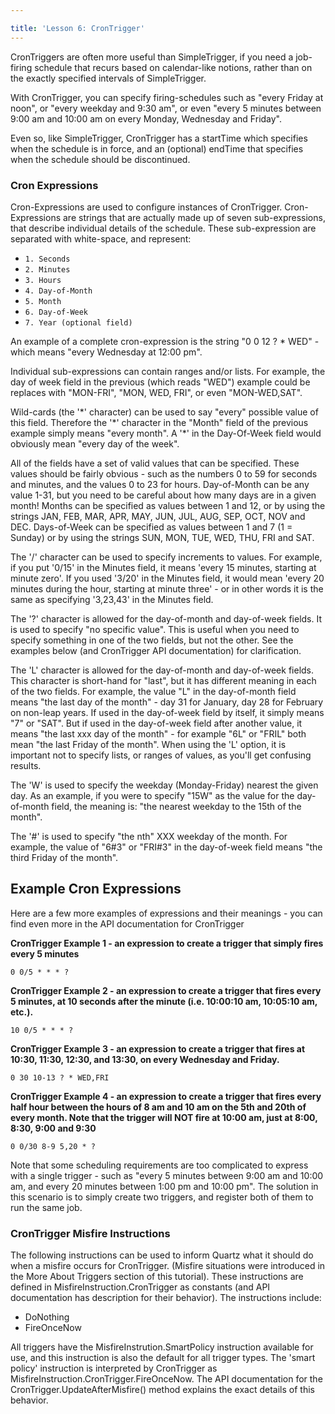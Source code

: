 ```yaml
---

title: 'Lesson 6: CronTrigger'
---
```


CronTriggers are often more useful than SimpleTrigger, if you need a job-firing schedule that recurs based on calendar-like notions,
rather than on the exactly specified intervals of SimpleTrigger.

With CronTrigger, you can specify firing-schedules such as "every Friday at noon", or "every weekday and 9:30 am",
or even "every 5 minutes between 9:00 am and 10:00 am on every Monday, Wednesday and Friday".

Even so, like SimpleTrigger, CronTrigger has a startTime which specifies when the schedule is in force, and an (optional)
endTime that specifies when the schedule should be discontinued.

### Cron Expressions

Cron-Expressions are used to configure instances of CronTrigger. Cron-Expressions are strings that are actually made up
of seven sub-expressions, that describe individual details of the schedule. These sub-expression are separated with white-space, and represent:

* `1. Seconds`
* `2. Minutes`
* `3. Hours`
* `4. Day-of-Month`
* `5. Month`
* `6. Day-of-Week`
* `7. Year (optional field)`

An example of a complete cron-expression is the string "0 0 12 ? * WED" - which means "every Wednesday at 12:00 pm".

Individual sub-expressions can contain ranges and/or lists. For example, the day of week field in the previous (which reads "WED")
example could be replaces with "MON-FRI", "MON, WED, FRI", or even "MON-WED,SAT".

Wild-cards (the '\*' character) can be used to say "every" possible value of this field. Therefore the '\*' character in the
"Month" field of the previous example simply means "every month". A '\*' in the Day-Of-Week field would obviously mean "every day of the week".

All of the fields have a set of valid values that can be specified. These values should be fairly obvious - such as the numbers
0 to 59 for seconds and minutes, and the values 0 to 23 for hours. Day-of-Month can be any value 1-31, but you need to be careful
about how many days are in a given month! Months can be specified as values between 1 and 12, or by using the strings
JAN, FEB, MAR, APR, MAY, JUN, JUL, AUG, SEP, OCT, NOV and DEC. Days-of-Week can be specified as values between 1 and 7 (1 = Sunday)
or by using the strings SUN, MON, TUE, WED, THU, FRI and SAT.

The '/' character can be used to specify increments to values. For example, if you put '0/15' in the Minutes field, it means 'every 15 minutes,
starting at minute zero'. If you used '3/20' in the Minutes field, it would mean 'every 20 minutes during the hour,
starting at minute three' - or in other words it is the same as specifying '3,23,43' in the Minutes field.

The '?' character is allowed for the day-of-month and day-of-week fields. It is used to specify "no specific value".
This is useful when you need to specify something in one of the two fields, but not the other.
See the examples below (and CronTrigger API documentation) for clarification.

The 'L' character is allowed for the day-of-month and day-of-week fields. This character is short-hand for "last",
but it has different meaning in each of the two fields. For example, the value "L" in the day-of-month field means
"the last day of the month" - day 31 for January, day 28 for February on non-leap years. If used in the day-of-week field by itself,
it simply means "7" or "SAT". But if used in the day-of-week field after another value, it means "the last xxx day of the month" -
for example "6L" or "FRIL" both mean "the last Friday of the month". When using the 'L' option, it is important not to specify lists,
or ranges of values, as you'll get confusing results.

The 'W' is used to specify the weekday (Monday-Friday) nearest the given day. As an example, if you were to specify "15W" as the value for the day-of-month field, the meaning is: "the nearest weekday to the 15th of the month".

The '#' is used to specify "the nth" XXX weekday of the month. For example, the value of "6#3" or "FRI#3" in the day-of-week field means "the third Friday of the month".

## Example Cron Expressions

Here are a few more examples of expressions and their meanings - you can find even more in the API documentation for CronTrigger

**CronTrigger Example 1 - an expression to create a trigger that simply fires every 5 minutes**

`0 0/5 * * * ?`

**CronTrigger Example 2 - an expression to create a trigger that fires every 5 minutes, at 10 seconds after the minute (i.e. 10:00:10 am, 10:05:10 am, etc.).**

`10 0/5 * * * ?`

**CronTrigger Example 3 - an expression to create a trigger that fires at 10:30, 11:30, 12:30, and 13:30, on every Wednesday and Friday.**

`0 30 10-13 ? * WED,FRI`

**CronTrigger Example 4 - an expression to create a trigger that fires every half hour between the hours of 8 am and 10 am on the 5th and 20th of every month.
Note that the trigger will NOT fire at 10:00 am, just at 8:00, 8:30, 9:00 and 9:30**

`0 0/30 8-9 5,20 * ?`

Note that some scheduling requirements are too complicated to express with a single trigger - such as "every 5 minutes between 9:00 am and 10:00 am,
and every 20 minutes between 1:00 pm and 10:00 pm". The solution in this scenario is to simply create two triggers, and register both of them to run the same job.

### CronTrigger Misfire Instructions

The following instructions can be used to inform Quartz what it should do when a misfire occurs for CronTrigger.
(Misfire situations were introduced in the More About Triggers section of this tutorial). These instructions are defined in MisfireInstruction.CronTrigger as
constants (and API documentation has description for their behavior). The instructions include:

* DoNothing
* FireOnceNow

All triggers have the MisfireInstrution.SmartPolicy instruction available for use, and this instruction is also the default for all trigger types.
The 'smart policy' instruction is interpreted by CronTrigger as MisfireInstruction.CronTrigger.FireOnceNow. The API documentation for the
CronTrigger.UpdateAfterMisfire() method explains the exact details of this behavior.
